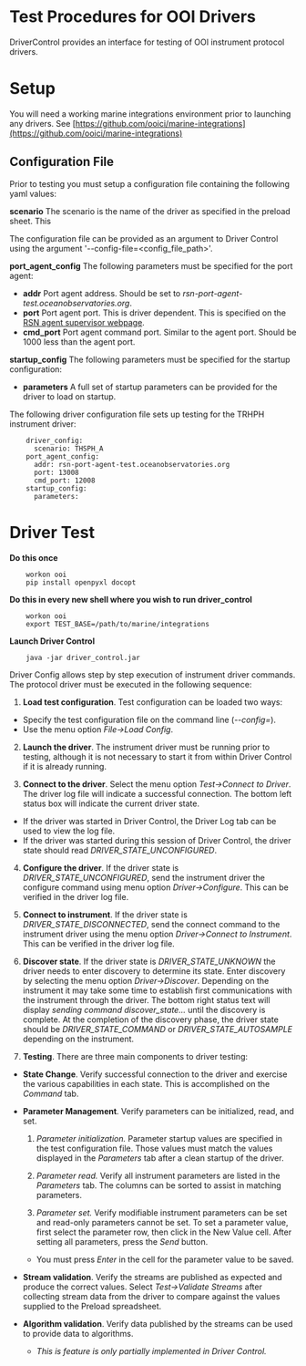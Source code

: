 # Test Procedures for OOI Drivers

DriverControl provides an interface for testing of OOI instrument protocol drivers. 

# Setup

You will need a working marine integrations environment prior to launching any drivers.
See [https://github.com/ooici/marine-integrations](https://github.com/ooici/marine-integrations)

## Configuration File

Prior to testing you must setup a configuration file containing the following yaml values:

**scenario** The scenario is the name of the driver as specified in the preload sheet. This

The configuration file can be provided as an argument to Driver Control using the argument 
'--config-file=<config_file_path>'.

**port_agent_config** The following parameters must be specified for the port agent:

* **addr** Port agent address. Should be set to *rsn-port-agent-test.oceanobservatories.org*.
* **port** Port agent port. This is driver dependent. This is specified on the 
[RSN agent supervisor webpage](http://rsn-port-agent-test.oceanobservatories.org:9001).
* **cmd_port** Port agent command port. Similar to the agent port. Should be 1000 less than the agent port. 

**startup_config** The following parameters must be specified for the startup configuration:

* **parameters** A full set of startup parameters can be provided for the driver to load on startup.

The following driver configuration file sets up testing for the TRHPH instrument driver:

```
    driver_config:
      scenario: THSPH_A
    port_agent_config:
      addr: rsn-port-agent-test.oceanobservatories.org
      port: 13008
      cmd_port: 12008
    startup_config:
      parameters:
```

# Driver Test


**Do this once**

```
    workon ooi
    pip install openpyxl docopt
```

**Do this in every new shell where you wish to run driver_control**

```
    workon ooi
    export TEST_BASE=/path/to/marine/integrations
```

**Launch Driver Control**

```
    java -jar driver_control.jar
```

Driver Config allows step by step execution of instrument driver commands. The protocol driver must be executed 
in the following sequence:

1. **Load test configuration**. Test configuration can be loaded two ways:
  * Specify the test configuration file on the command line (*--config=<config file>*).
  * Use the menu option *File->Load Config*.
  
2. **Launch the driver**. The instrument driver must be running prior to testing, although it is not necessary to 
start it from within Driver Control if it is already running.

3. **Connect to the driver**. Select the menu option *Test->Connect to Driver*. The driver log file will 
indicate a successful connection.  The bottom left status box will indicate the current driver state. 

  * If the driver was started in Driver Control, the Driver Log tab can be used to view the log file. 
  * If the driver was started during this session of Driver Control, the driver state should read 
    *DRIVER_STATE_UNCONFIGURED*.

4. **Configure the driver**. If the driver state is *DRIVER_STATE_UNCONFIGURED*, send the instrument driver the 
configure command using menu option *Driver->Configure*. This can be verified in the driver log file.

5. **Connect to instrument**. If the driver state is *DRIVER_STATE_DISCONNECTED*, send the connect command to the 
instrument driver using the menu option *Driver->Connect to Instrument*. This can be verified in the driver log 
file.

6. **Discover state**. If the driver state is *DRIVER_STATE_UNKNOWN* the driver needs to enter discovery to 
determine its state. Enter discovery by selecting the menu option *Driver->Discover*. Depending on the instrument
it may take some time to establish first communications with the instrument through the driver. The bottom right 
status text will display *sending command discover_state...* until the discovery is complete. At the completion of the discovery phase, the driver state should be *DRIVER_STATE_COMMAND* or *DRIVER_STATE_AUTOSAMPLE* depending on the
instrument. 

7. **Testing**. There are three main components to driver testing:

  * **State Change**. Verify successful connection to the driver and exercise the various capabilities in each
    state. This is accomplished on the *Command* tab. 

  * **Parameter Management**. Verify parameters can be initialized, read, and set. 
  
    1. *Parameter initialization.* Parameter startup values are specified in the test configuration file. Those
       values must match the values displayed in the *Parameters* tab after a clean startup of the driver. 

    2. *Parameter read.* Verify all instrument parameters are listed in the *Parameters* tab. The columns can be 
       sorted to assist in matching parameters. 
       
    3. *Parameter set.* Verify modifiable instrument parameters can be set and read-only parameters cannot be
       set. To set a parameter value, first select the parameter row, then click in the New Value cell. After 
       setting all parameters, press the *Send* button. 
       
      * You must press *Enter* in the cell for the parameter value to be saved.
      
  * **Stream validation**. Verify the streams are published as expected and produce the correct values. 
    Select *Test->Validate Streams* after collecting stream data from the driver to compare against the values
    supplied to the Preload spreadsheet.
    
  * **Algorithm validation**. Verify data published by the streams can be used to provide data to algorithms. 
    
    * *This is feature is only partially implemented in Driver Control.*
      
